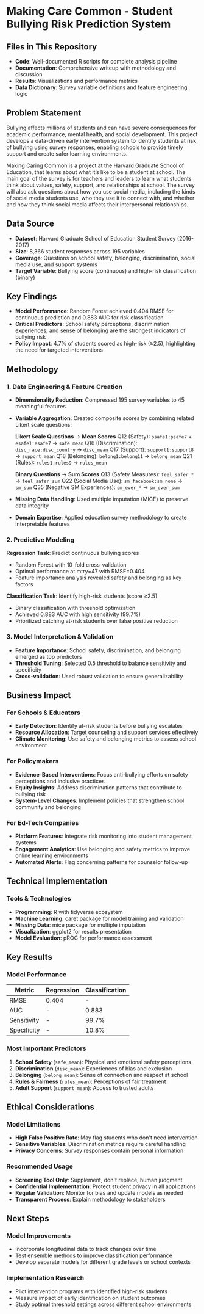 # Making Care Common - Student Bullying Risk Prediction System

## Files in This Repository
- **Code**: Well-documented R scripts for complete analysis pipeline
- **Documentation**: Comprehensive writeup with methodology and discussion
- **Results**: Visualizations and performance metrics
- **Data Dictionary**: Survey variable definitions and feature engineering logic

## Problem Statement
Bullying affects millions of students and can have severe consequences for academic performance, mental health, and social development. This project develops a data-driven early intervention system to identify students at risk of bullying using survey responses, enabling schools to provide timely support and create safer learning environments.

Making Caring Common is a project at the Harvard Graduate School of Education, that learns about what it’s like to be a student at school. The main goal of the survey is for teachers and leaders to learn what students think about values, safety, support, and relationships at school. The survey will also ask questions about how you use social media, including the kinds of social media students use, who they use it to connect with, and whether and how they think social media affects their interpersonal relationships. 

## Data Source
- **Dataset**: Harvard Graduate School of Education Student Survey (2016-2017)
- **Size**: 8,366 student responses across 195 variables
- **Coverage**: Questions on school safety, belonging, discrimination, social media use, and support systems
- **Target Variable**: Bullying score (continuous) and high-risk classification (binary)

## Key Findings
- **Model Performance**: Random Forest achieved 0.404 RMSE for continuous prediction and 0.883 AUC for risk classification
- **Critical Predictors**: School safety perceptions, discrimination experiences, and sense of belonging are the strongest indicators of bullying risk
- **Policy Impact**: 4.7% of students scored as high-risk (≥2.5), highlighting the need for targeted interventions

## Methodology

### 1. Data Engineering & Feature Creation
- **Dimensionality Reduction**: Compressed 195 survey variables to 45 meaningful features
- **Variable Aggregation**: Created composite scores by combining related Likert scale questions:
  
  **Likert Scale Questions** → **Mean Scores**
  Q12 (Safety): `psafe1:psafe7` + `esafe1:esafe7` → `safe_mean`
  Q16 (Discrimination): `disc_race:disc_country` → `disc_mean`
  Q17 (Support): `support1:support8` → `support_mean`
  Q18 (Belonging): `belong1:belong11` → `belong_mean`
  Q21 (Rules): `rules1:rules9` → `rules_mean`

  **Binary Questions** → **Sum Scores**
  Q13 (Safety Measures): `feel_safer_*` → `feel_safer_sum`
  Q22 (Social Media Use): `sm_facebook:sm_none` → `sm_sum`
  Q35 (Negative SM Experiences): `sm_ever_*` → `sm_ever_sum`

- **Missing Data Handling**: Used multiple imputation (MICE) to preserve data integrity
- **Domain Expertise**: Applied education survey methodology to create interpretable features

### 2. Predictive Modeling
**Regression Task**: Predict continuous bullying scores
- Random Forest with 10-fold cross-validation
- Optimal performance at mtry=47 with RMSE=0.404
- Feature importance analysis revealed safety and belonging as key factors

**Classification Task**: Identify high-risk students (score ≥2.5)
- Binary classification with threshold optimization
- Achieved 0.883 AUC with high sensitivity (99.7%) 
- Prioritized catching at-risk students over false positive reduction

### 3. Model Interpretation & Validation
- **Feature Importance**: School safety, discrimination, and belonging emerged as top predictors
- **Threshold Tuning**: Selected 0.5 threshold to balance sensitivity and specificity
- **Cross-validation**: Used robust validation to ensure generalizability

## Business Impact

### For Schools & Educators
- **Early Detection**: Identify at-risk students before bullying escalates
- **Resource Allocation**: Target counseling and support services effectively
- **Climate Monitoring**: Use safety and belonging metrics to assess school environment

### For Policymakers
- **Evidence-Based Interventions**: Focus anti-bullying efforts on safety perceptions and inclusive practices
- **Equity Insights**: Address discrimination patterns that contribute to bullying risk
- **System-Level Changes**: Implement policies that strengthen school community and belonging

### For Ed-Tech Companies
- **Platform Features**: Integrate risk monitoring into student management systems
- **Engagement Analytics**: Use belonging and safety metrics to improve online learning environments
- **Automated Alerts**: Flag concerning patterns for counselor follow-up

## Technical Implementation

### Tools & Technologies
- **Programming**: R with tidyverse ecosystem
- **Machine Learning**: caret package for model training and validation
- **Missing Data**: mice package for multiple imputation
- **Visualization**: ggplot2 for results presentation
- **Model Evaluation**: pROC for performance assessment


## Key Results

### Model Performance
| Metric | Regression | Classification |
|--------|------------|----------------|
| RMSE | 0.404 | - |
| AUC | - | 0.883 |
| Sensitivity | - | 99.7% |
| Specificity | - | 10.8% |

### Most Important Predictors
1. **School Safety** (`safe_mean`): Physical and emotional safety perceptions
2. **Discrimination** (`disc_mean`): Experiences of bias and exclusion  
3. **Belonging** (`belong_mean`): Sense of connection and respect at school
4. **Rules & Fairness** (`rules_mean`): Perceptions of fair treatment
5. **Adult Support** (`support_mean`): Access to trusted adults

## Ethical Considerations

### Model Limitations
- **High False Positive Rate**: May flag students who don't need intervention
- **Sensitive Variables**: Discrimination metrics require careful handling
- **Privacy Concerns**: Survey responses contain personal information

### Recommended Usage
- **Screening Tool Only**: Supplement, don't replace, human judgment
- **Confidential Implementation**: Protect student privacy in all applications
- **Regular Validation**: Monitor for bias and update models as needed
- **Transparent Process**: Explain methodology to stakeholders

## Next Steps

### Model Improvements
- Incorporate longitudinal data to track changes over time
- Test ensemble methods to improve classification performance
- Develop separate models for different grade levels or school contexts

### Implementation Research
- Pilot intervention programs with identified high-risk students
- Measure impact of early identification on student outcomes
- Study optimal threshold settings across different school environments
